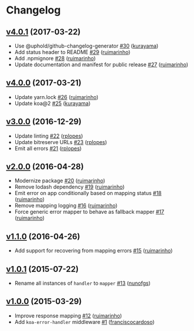 # Changelog

## [v4.0.1](https://github.com/uphold/koa-error-mapper/releases/tag/v4.0.1) (2017-03-22)
- Use @uphold/github-changelog-generator [\#30](https://github.com/uphold/koa-error-mapper/pull/30) ([kurayama](https://github.com/kurayama))
- Add status header to README [\#29](https://github.com/uphold/koa-error-mapper/pull/29) ([ruimarinho](https://github.com/ruimarinho))
- Add .npmignore [\#28](https://github.com/uphold/koa-error-mapper/pull/28) ([ruimarinho](https://github.com/ruimarinho))
- Update documentation and manifest for public release [\#27](https://github.com/uphold/koa-error-mapper/pull/27) ([ruimarinho](https://github.com/ruimarinho))

## [v4.0.0](https://github.com/uphold/koa-error-mapper/releases/tag/v4.0.0) (2017-03-21)
- Update yarn.lock [\#26](https://github.com/uphold/koa-error-mapper/pull/26) ([ruimarinho](https://github.com/ruimarinho))
- Update koa@2 [\#25](https://github.com/uphold/koa-error-mapper/pull/25) ([kurayama](https://github.com/kurayama))

## [v3.0.0](https://github.com/uphold/koa-error-mapper/releases/tag/v3.0.0) (2016-12-29)
- Update linting [\#22](https://github.com/uphold/koa-error-mapper/pull/22) ([rplopes](https://github.com/rplopes))
- Update bitreserve URLs [\#23](https://github.com/uphold/koa-error-mapper/pull/23) ([rplopes](https://github.com/rplopes))
- Emit all errors [\#21](https://github.com/uphold/koa-error-mapper/pull/21) ([rplopes](https://github.com/rplopes))

## [v2.0.0](https://github.com/uphold/koa-error-mapper/releases/tag/v2.0.0) (2016-04-28)
- Modernize package [\#20](https://github.com/uphold/koa-error-mapper/pull/20) ([ruimarinho](https://github.com/ruimarinho))
- Remove lodash dependency [\#19](https://github.com/uphold/koa-error-mapper/pull/19) ([ruimarinho](https://github.com/ruimarinho))
- Emit error on app conditionally based on mapping status [\#18](https://github.com/uphold/koa-error-mapper/pull/18) ([ruimarinho](https://github.com/ruimarinho))
- Remove mapping logging [\#16](https://github.com/uphold/koa-error-mapper/pull/16) ([ruimarinho](https://github.com/ruimarinho))
- Force generic error mapper to behave as fallback mapper [\#17](https://github.com/uphold/koa-error-mapper/pull/17) ([ruimarinho](https://github.com/ruimarinho))

## [v1.1.0](https://github.com/uphold/koa-error-mapper/releases/tag/v1.1.0) (2016-04-26)
- Add support for recovering from mapping errors [\#15](https://github.com/uphold/koa-error-mapper/pull/15) ([ruimarinho](https://github.com/ruimarinho))

## [v1.0.1](https://github.com/uphold/koa-error-mapper/releases/tag/v1.0.1) (2015-07-22)
- Rename all instances of `handler` to `mapper` [\#13](https://github.com/uphold/koa-error-mapper/pull/13) ([nunofgs](https://github.com/nunofgs))

## [v1.0.0](https://github.com/uphold/koa-error-mapper/releases/tag/v1.0.0) (2015-03-29)
- Improve response mapping [\#12](https://github.com/uphold/koa-error-mapper/pull/12) ([ruimarinho](https://github.com/ruimarinho))
- Add `koa-error-handler` middleware [\#1](https://github.com/uphold/koa-error-mapper/pull/1) ([franciscocardoso](https://github.com/franciscocardoso))
